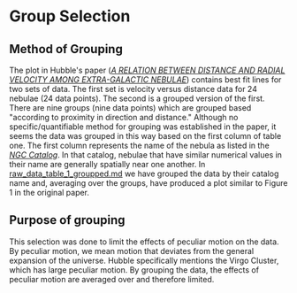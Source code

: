 # Group Selection

## Method of Grouping
The plot in Hubble's paper ([_A RELATION BETWEEN DISTANCE AND RADIAL VELOCITY AMONG EXTRA-GALACTIC NEBULAE_](https://www.pnas.org/content/pnas/15/3/168.full.pdf)) contains best fit lines for two sets of data. The first set is velocity versus distance data for 24 nebulae (24 data points). The second is a grouped version of the first. There are nine groups (nine data points) which are grouped based "according to proximity in direction and distance." Although no specific/quantifiable method for grouping was established in the paper, it seems the data was grouped in this way based on the first column of table one. The first column represents the name of the nebula as listed in the [_NGC Catalog_](http://spider.seds.org/ngc/ngc.html). In that catalog, nebulae that have similar numerical values in their name are generally spatially near one another. In [raw_data_table_1_groupped.md](/Data/raw_data_table1_grouped.md) we have grouped the data by their catalog name and, averaging over the groups, have produced a plot similar to Figure 1 in the original paper. 


## Purpose of grouping
This selection was done to limit the effects of peculiar motion on the data. By peculiar motion, we mean motion that deviates from the general expansion of the universe. Hubble specifically mentions the Virgo Cluster, which has large peculiar motion. By grouping the data, the effects of peculiar motion are averaged over and therefore limited.